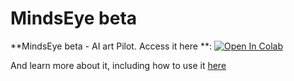 # MindsEye beta

**MindsEye beta - AI art Pilot. Access it here **: <a href="https://colab.research.google.com/github/justinjohn0306/mindseye/blob/main/MindsEye_beta1.ipynb" target="_parent"><img src="https://colab.research.google.com/assets/colab-badge.svg" alt="Open In Colab"/></a>

And learn more about it, including how to use it [here](https://multimodal.art/mindseye)


